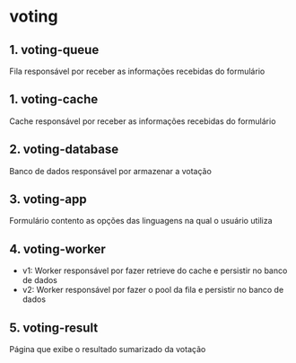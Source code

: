 # voting

## 1. voting-queue
Fila responsável por receber as informações recebidas do formulário

## 1. voting-cache
Cache responsável por receber as informações recebidas do formulário

## 2. voting-database
Banco de dados responsável por armazenar a votação

## 3. voting-app
Formulário contento as opções das linguagens na qual o usuário utiliza

## 4. voting-worker
- v1: Worker responsável por fazer retrieve do cache e persistir no banco de dados
- v2: Worker responsável por fazer o pool da fila e persistir no banco de dados

## 5. voting-result
Página que exibe o resultado sumarizado da votação